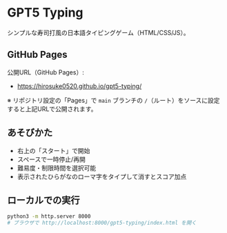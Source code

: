 # GPT5 Typing

シンプルな寿司打風の日本語タイピングゲーム（HTML/CSS/JS）。

## GitHub Pages

公開URL（GitHub Pages）:

- https://hirosuke0520.github.io/gpt5-typing/

※ リポジトリ設定の「Pages」で `main` ブランチの `/`（ルート）をソースに設定すると上記URLで公開されます。

## あそびかた

- 右上の「スタート」で開始
- スペースで一時停止/再開
- 難易度・制限時間を選択可能
- 表示されたひらがなのローマ字をタイプして消すとスコア加点

## ローカルでの実行

```bash
python3 -m http.server 8000
# ブラウザで http://localhost:8000/gpt5-typing/index.html を開く
```
